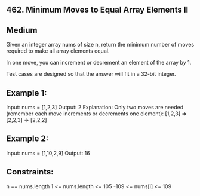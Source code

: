 ## 462. Minimum Moves to Equal Array Elements II

## Medium

Given an integer array nums of size n, return the minimum number of moves required to make all array elements equal.

In one move, you can increment or decrement an element of the array by 1.

Test cases are designed so that the answer will fit in a 32-bit integer.

 

## Example 1:

Input: nums = [1,2,3]
Output: 2
Explanation:
Only two moves are needed (remember each move increments or decrements one element):
[1,2,3]  =>  [2,2,3]  =>  [2,2,2]

## Example 2:

Input: nums = [1,10,2,9]
Output: 16
 

## Constraints:

n == nums.length
1 <= nums.length <= 105
-109 <= nums[i] <= 109